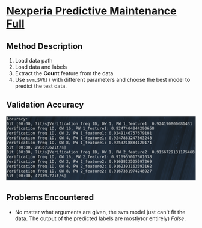 # [Nexperia Predictive Maintenance Full](https://www.kaggle.com/c/nexperia-predictive-maintenance-full-1)

## Method Description

1.	Load data path
2.	Load data and labels
3.	Extract the **Count** feature from the data
4.	Use `svm.SVR()` with different parameters and choose the best model to predict the test data.

## Validation Accuracy

![Validation Accuracy](ValidationAccuracy.png)


## Problems Encountered

-	No matter what arguments are given, the svm model just can't fit the data. The output of the predicted labels are mostly(or entirely) *False*.
